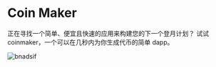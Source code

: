 # Coin Maker

<p>正在寻找一个简单、便宜且快速的应用来构建您的下一个登月计划？ 试试 coinmaker，一个可以在几秒内为你生成代币的简单 dapp。</p>

![bnadsif](\bnadsif.png)

